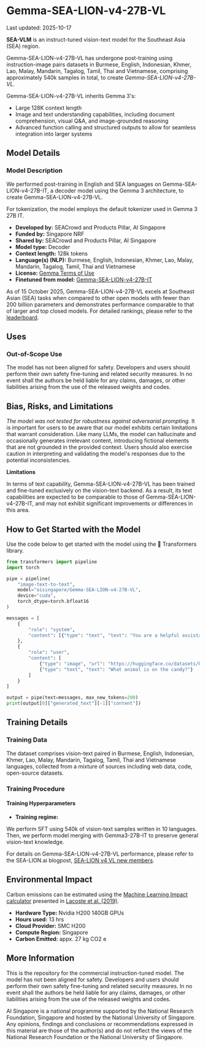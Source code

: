 # Gemma-SEA-LION-v4-27B-VL

<!-- Provide a quick summary of what the model is/does. -->

Last updated: 2025-10-17

**SEA-VLM** is an instruct-tuned vision-text model for the Southeast Asia (SEA) region.

Gemma-SEA-LION-v4-27B-VL has undergone post-training using instruction-image pairs datasets in Burmese, English, Indonesian, Khmer, Lao, Malay, Mandarin, Tagalog, Tamil, Thai and Vietnamese, comprising approximately 540k samples in total, to create *Gemma-SEA-LION-v4-27B-VL*.

Gemma-SEA-LION-v4-27B-VL inherits Gemma 3's:

- Large 128K context length
- Image and text understanding capabilities, including document comprehension, visual Q&A, and image-grounded reasoning
- Advanced function calling and structured outputs to allow for seamless integration into larger systems

## Model Details

### Model Description

We performed post-training in English and SEA languages on Gemma-SEA-LION-v4-27B-IT, a decoder model using the Gemma 3 architecture, to create Gemma-SEA-LION-v4-27B-VL.

For tokenization, the model employs the default tokenizer used in Gemma 3 27B IT.

- **Developed by:** SEACrowd and Products Pillar, AI Singapore
- **Funded by:** Singapore NRF
- **Shared by:** SEACrowd and Products Pillar, AI Singapore
- **Model type:** Decoder
- **Context length:** 128k tokens
- **Language(s) (NLP):** Burmese, English, Indonesian, Khmer, Lao, Malay, Mandarin, Tagalog, Tamil, Thai and Vietnamese
- **License:** [Gemma Terms of Use](https://ai.google.dev/gemma/terms)
- **Finetuned from model:** [Gemma-SEA-LION-v4-27B-IT](https://huggingface.co/aisingapore/Gemma-SEA-LION-v4-27B-IT)

As of 15 October 2025, Gemma-SEA-LION-v4-27B-VL excels at Southeast Asian (SEA) tasks when compared to other open models with fewer than 200 billion parameters and demonstrates performance comparable to that of larger and top closed models. For detailed rankings, please refer to the [leaderboard](https://leaderboard.sea-lion.ai/).

## Uses

### Out-of-Scope Use

The model has not been aligned for safety. Developers and users should perform their own safety fine-tuning and related security measures. In no event shall the authors be held liable for any claims, damages, or other liabilities arising from the use of the released weights and codes.

## Bias, Risks, and Limitations

*The model was not tested for robustness against adversarial prompting.* It is important for users to be aware that our model exhibits certain limitations that warrant consideration. Like many LLMs, the model can hallucinate and occasionally generates irrelevant content, introducing fictional elements that are not grounded in the provided context. Users should also exercise caution in interpreting and validating the model's responses due to the potential inconsistencies.

**Limitations**

In terms of text capability, Gemma-SEA-LION-v4-27B-VL has been trained and fine-tuned exclusively on the vision-text backend. As a result, its text capabilities are expected to be comparable to those of Gemma-SEA-LION-v4-27B-IT, and may not exhibit significant improvements or differences in this area.

## How to Get Started with the Model

Use the code below to get started with the model using the 🤗 Transformers library.

```python
from transformers import pipeline
import torch

pipe = pipeline(
    "image-text-to-text",
    model="aisingapore/Gemma-SEA-LION-v4-27B-VL",
    device="cuda",
    torch_dtype=torch.bfloat16
)

messages = [
    {
        "role": "system",
        "content": [{"type": "text", "text": "You are a helpful assistant."}]
    },
    {
        "role": "user",
        "content": [
            {"type": "image", "url": "https://huggingface.co/datasets/huggingface/documentation-images/resolve/main/p-blog/candy.JPG"},
            {"type": "text", "text": "What animal is on the candy?"}
        ]
    }
]

output = pipe(text=messages, max_new_tokens=200)
print(output[0]["generated_text"][-1]["content"])

```
## Training Details

### Training Data

The dataset comprises vision-text paired in Burmese, English, Indonesian, Khmer, Lao, Malay, Mandarin, Tagalog, Tamil, Thai and Vietnamese languages, collected from a mixture of sources including web data, code, open-source datasets.

### Training Procedure

#### Training Hyperparameters

- **Training regime:**

We perform SFT using 540k of vision-text samples written in 10 languages. Then, we perform model merging with Gemma3-27B-IT to preserve general vision-text knowledge.


For details on Gemma-SEA-LION-v4-27B-VL performance, please refer to the SEA-LION.ai blogpost, [SEA-LION v4 VL new members](https://sea-lion.ai/sea-lion-v4-VL-new-members/).

## Environmental Impact

Carbon emissions can be estimated using the [Machine Learning Impact calculator](https://mlco2.github.io/impact#compute) presented in [Lacoste et al. (2019)](https://arxiv.org/abs/1910.09700).

- **Hardware Type:** Nvidia H200 140GB GPUs
- **Hours used:** 13 hrs
- **Cloud Provider:** SMC H200
- **Compute Region:** Singapore
- **Carbon Emitted:** appx. 27 kg CO2 e

## More Information

This is the repository for the commercial instruction-tuned model. The model has not been aligned for safety. Developers and users should perform their own safety fine-tuning and related security measures. In no event shall the authors be held liable for any claims, damages, or other liabilities arising from the use of the released weights and codes.

AI Singapore is a national programme supported by the National Research Foundation, Singapore and hosted by the National University of Singapore. Any opinions, findings and conclusions or recommendations expressed in this material are those of the author(s) and do not reflect the views of the National Research Foundation or the National University of Singapore.

